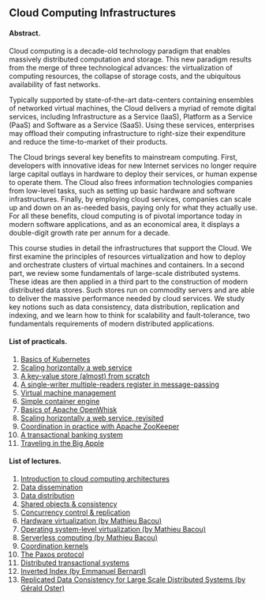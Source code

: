 ## Cloud Computing Infrastructures

#### Abstract.

Cloud computing is a decade-old technology paradigm that enables massively distributed computation and storage.
This new paradigm results from the merge of three technological advances: the virtualization of computing resources, the collapse of storage costs, and the ubiquitous availability of fast networks.

Typically supported by state-of-the-art data-centers containing ensembles of networked virtual machines, the Cloud delivers a myriad of remote digital services, including Infrastructure as a Service (IaaS), Platform as a Service (PaaS) and Software as a Service (SaaS).
Using these services, enterprises may offload their computing infrastructure to right-size their expenditure and reduce the time-to-market of their products.

The Cloud brings several key benefits to mainstream computing.
First, developers with innovative ideas for new Internet services no longer require large capital outlays in hardware to deploy their services, or human expense to operate them.
The Cloud also frees information technologies companies from low-level tasks, such as setting up basic hardware and software infrastructures.
Finally, by employing cloud services, companies can scale up and down on an as-needed basis, paying only for what they actually use.
For all these benefits, cloud computing is of pivotal importance today in modern software applications, and as an economical area, it displays a double-digit growth rate per annum for a decade.

This course studies in detail the infrastructures that support the Cloud.
We first examine the principles of resources virtualization and how to deploy and orchestrate clusters of virtual machines and containers.
In a second part, we review some fundamentals of large-scale distributed systems.
These ideas are then applied in a third part to the construction of modern distributed data stores.
Such stores run on commodity servers and are able to deliver the massive performance needed by cloud services.
We study key notions such as data consistency, data distribution, replication and indexing, and we learn how to think for scalability and fault-tolerance, two fundamentals requirements of modern distributed applications.

#### List of practicals.

1. [Basics of Kubernetes](https://github.com/otrack/cloud-computing-hands-on/tree/master/warmup)
2. [Scaling horizontally a web service](https://github.com/otrack/cloud-computing-hands-on/tree/master/scaling)
3. [A key-value store (almost) from scratch](https://github.com/otrack/cloud-computing-hands-on/tree/master/kvstore)
4. [A single-writer multiple-readers register in message-passing](https://github.com/otrack/cloud-computing-hands-on/tree/master/abd)
5. [Virtual machine management](https://drive.google.com/file/d/1gMfUOJQioDMhtLp62rLoQ8M1U3TIVaI6/view?usp=sharing)
6. [Simple container engine](https://www-inf.telecom-sudparis.eu/COURS/CSC5004/practicals/simple-container-engine.pdf)
7. [Basics of Apache OpenWhisk](https://www-inf.telecom-sudparis.eu/COURS/CSC5004/practicals/basics-openwhisk.pdf)
8. [Scaling horizontally a web service, revisited](https://www-inf.telecom-sudparis.eu/COURS/CSC5004/practicals/scaling-revisited.pdf)
9. [Coordination in practice with Apache ZooKeeper](https://github.com/otrack/cloud-computing-hands-on/tree/master/zk)
10. [A transactional banking system](https://github.com/otrack/cloud-computing-infrastructures/blob/master/transactions/README.md)
11. [Traveling in the Big Apple](https://github.com/otrack/cloud-computing-hands-on/tree/master/spark)

#### List of lectures.

1. [Introduction to cloud computing architectures](https://drive.google.com/open?id=1jejBazViLenC7e80XI1guqZ_a2xo0aEr1wUV9YvBcZ0)
2. [Data dissemination](https://drive.google.com/open?id=1PFjyNro_eNDPgBxkUdjGH647y47g3VYLLHmCS_bOpLQ)
3. [Data distribution](https://drive.google.com/open?id=1s0LRrodaYDGN3xfGit6VR9KYeoAoeRbhELBaYFHaoDU)
4. [Shared objects & consistency](https://drive.google.com/open?id=1-Uh3iC97elXSUNvwY1G0up-JaLmj-_wV8reS1bPTe8c)
5. [Concurrency control & replication](https://drive.google.com/open?id=1UFOoTEHiyxdb0u_O37P1m9cKHT6bXEcTkdgF4mmwl3Q)
6. [Hardware virtualization (by Mathieu Bacou)](https://www-inf.telecom-sudparis.eu/COURS/CSC5004/lectures/hardware_virtualization.pdf)
7. [Operating system-level virtualization (by Mathieu Bacou)](https://www-inf.telecom-sudparis.eu/COURS/CSC5004/lectures/os_virtualization.pdf)
8. [Serverless computing (by Mathieu Bacou)](https://www-inf.telecom-sudparis.eu/COURS/CSC5004/lectures/serverless.pdf)
9. [Coordination kernels](https://docs.google.com/presentation/d/1jVuYezqp9AgxTaNHWIiAlw5GpgQ0SLBDPNBAQFneOys/edit?usp=sharing)
10. [The Paxos protocol](https://docs.google.com/presentation/d/1-P4nD8p2uiumkISj3BZ0GFsIvnqvofG3RUxbOYgi_2g/edit?usp=sharing)
11. [Distributed transactional systems](https://docs.google.com/presentation/d/10pC5K4Sb4XG5U-CFqbPb3e9220ZcYbKLiWtxCVKSx9k/edit?usp=sharing)
12. [Inverted Index (by Emmanuel Bernard)](https://emmanuelbernard.com/presentations/inverted-index/#)
13. [Replicated Data Consistency for Large Scale Distributed Systems (by Gérald Oster)](https://github.com/otrack/cloud-computing-hands-on/raw/master/lectures/Replicated%20Data%20Consistency%20for%20Large%20Scale%20Distributed%20Systems.pdf)

